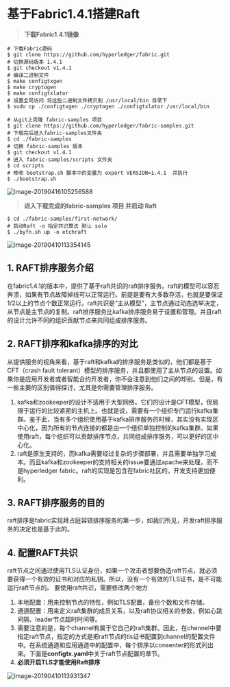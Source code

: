 # 基于Fabric1.4.1搭建Raft

> **下载Fabric1.4.1镜像**

```shell
# 下载Fabric源码
$ git clone https://github.com/hyperledger/fabric.git
# 切换源码版本 1.4.1
$ git checkout v1.4.1
# 编译二进制文件
$ make configtxgen
$ make cryptogen
$ make configtxlator
# 设置全局访问 将这些二进制文件拷贝到 /usr/local/bin 目录下
$ sudo cp ./configtxgen ./cryptogen ./configtxlator /usr/local/bin

# 从git上克隆 fabric-samples 项目
$ git clone https://github.com/hyperledger/fabric-samples.git
# 下载完后进入fabric-samples文件夹
$ cd ./fabric-samples
# 切换 fabric-samples 版本
$ git checkout v1.4.1
# 进入 fabric-samples/scripts 文件夹
$ cd scripts
# 修改 bootstrap.sh 脚本中的变量为 export VERSION=1.4.1  并执行
$ ./bootstrap.sh
```

![image-20190416105256588](https://ws2.sinaimg.cn/large/006tNc79gy1g24abzqvtjj31040qi0yb.jpg)



> **进入下载完成的fabric-samples 项目 并启动 Raft**

```shell
$ cd ./fabric-samples/first-network/
# 启动Raft -o 指定共识算法 默认 solo
$ ./byfn.sh up -o etchraft
```

![image-20190410113354145](https://ws3.sinaimg.cn/large/006tNc79ly1g1xdspnw67j311y0esn1x.jpg)



## 1. RAFT排序服务介绍

​	在fabric1.4.1的版本中，提供了基于raft共识的raft排序服务。raft的模型可以容忍奔溃，如果有节点故障掉线可以正常运行。前提是要有大多数存活，也就是要保证1/2以上的节点个数正常运行。raft共识是“主从模型”，主节点通过动态选举决定，从节点是主节点的复制。raft排序服务比kafka排序服务易于设置和管理。并且raft的设计允许不同的组织贡献节点来共同组成排序服务。

## 2. RAFT排序和kafka排序的对比

​	从提供服务的视角来看，基于raft和kafka的排序服务是类似的，他们都是基于CFT（crash fault tolerant）模型的排序服务，并且都使用了主从节点的设置。如果你是应用开发者或者智能合约开发者，你不会注意到他们之间的却别。但是，有一些主要的区别值得探讨，尤其是你需要管理排序服务。

1. kafka和zookeeper的设计不适用于大型网络。它们的设计是CFT模型，但局限于运行的比较紧密的主机上。也就是说，需要有一个组织专门运行kafka集群。鉴于此，当有多个组织使用基于kafka排序服务的时候，其实没有实现区中心化，因为所有的节点连接的都是由一个组织单独控制的kafka集群。如果使用raft，每个组织可以贡献排序节点，共同组成排序服务，可以更好的区中心化。
2. raft是原生支持的，而kafka需要经过复杂的步骤部署，并且需要单独学习成本。而且kafka和zookeeper的支持相关的issue要通过apache来处理，而不是hyperledger fabric。raft的实现是包含在fabric社区的，开发支持更加便利。

## 3. RAFT排序服务的目的

​	raft排序是fabric实现拜占庭容错排序服务的第一步，如我们所见，开发raft排序服务的决定也是基于此的。

## 4. 配置RAFT共识

​	raft节点之间通过使用TLS认证身份，如果一个攻击者想要伪造raft节点，就必须要获得一个有效的证书和对应的私钥。所以，没有一个有效的TLS证书，是不可能运行raft节点的。
要使用raft共识，需要修改两个地方

1. 本地配置：用来控制节点的特性，例如TLS配置，备份个数和文件存储。
2. 通道配置：用来定义raft集群的成员关系，以及raft协议相关的参数，例如心跳间隔、leader节点超时时间等。
3. 需要注意的是，每个channel有属于它自己的raft集群。因此，在chennel中要指定raft节点，指定的方式是把raft节点的tls证书配置到channel的配置文件中。在系统通道和应用通道中的配置中，每个排序以consenter的形式列出来。下面是**configtx.yaml**中关于raft节点配置的章节。
4. **必须开启TLS才能使用Raft排序**

![image-20190410113931347](https://ws4.sinaimg.cn/large/006tNc79ly1g1xdylcz6bj31c00u04as.jpg)